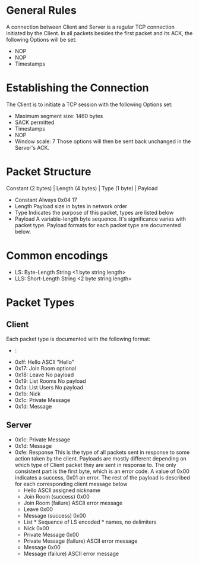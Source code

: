 # General Rules
A connection between Client and Server is a regular TCP connection initiated by the Client.
In all packets besides the first packet and its ACK, the following Options will be set:
- NOP
- NOP
- Timestamps

# Establishing the Connection
The Client is to initiate a TCP session with the following Options set:
- Maximum segment size: 1460 bytes
- SACK permitted
- Timestamps
- NOP
- Window scale: 7
Those options will then be sent back unchanged in the Server's ACK.

# Packet Structure
Constant (2 bytes) | Length (4 bytes) | Type (1 byte) | Payload
- Constant
Always 0x04 17
- Length
Payload size in bytes in network order
- Type
Indicates the purpose of this packet, types are listed below
- Payload
A variable-length byte sequence. It's significance varies with packet type. Payload formats for each packet type are documented below.

# Common encodings
- LS: Byte-Length String
<1 byte string length> <ASCII encoded string>
- LLS: Short-Length String
<2 byte string length> <ASCII encoded string>

# Packet Types

## Client ##
Each packet type is documented with the following format:
- <packet code>: <packet name>
<payload format>

- 0xff: Hello
  ASCII "Hello"
- 0x17: Join Room
  <LS room name> optional<LS room password>
- 0x18: Leave
  No payload
- 0x19: List Rooms
  No payload
- 0x1a: List Users
  No payload
- 0x1b: Nick
  <LS new nick>
- 0x1c: Private Message
  <LS target user name> <LLS message>
- 0x1d: Message
  <LS room name> <LLS message>

## Server ##
- 0x1c: Private Message
  <LS user name> <LLS message>
- 0x1d: Message
  <LS room name> <LS user name> <LLS message>
- 0xfe: Response
  This is the type of all packets sent in response to some action taken by the client. Payloads are mostly different depending on which type of Client packet they are sent in response to. The only consistent part is the first byte, which is an error code. A value of 0x00 indicates a success, 0x01 an error. The rest of the payload is described for each corresponding client message below
  - Hello
    ASCII assigned nickname
  - Join Room (success)
    0x00
  - Join Room (failure)
    ASCII error message
  - Leave
    0x00
  - Message (success)
    0x00
  - List *
    Sequence of LS encoded * names, no delimiters
  - Nick
    0x00
  - Private Message
    0x00
  - Private Message (failure)
    ASCII error message
  - Message
    0x00
  - Message (failure)
    ASCII error message
